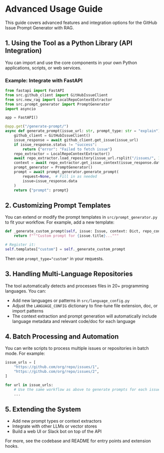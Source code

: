 # Advanced Usage Guide

This guide covers advanced features and integration options for the GitHub Issue Prompt Generator with RAG.

## 1. Using the Tool as a Python Library (API Integration)

You can import and use the core components in your own Python applications, scripts, or web services.

### Example: Integrate with FastAPI

```python
from fastapi import FastAPI
from src.github_client import GitHubIssueClient
from src.new_rag import LocalRepoContextExtractor
from src.prompt_generator import PromptGenerator
import asyncio

app = FastAPI()

@app.get("/generate-prompt/")
async def generate_prompt(issue_url: str, prompt_type: str = "explain"):
    github_client = GitHubIssueClient()
    issue_response = await github_client.get_issue(issue_url)
    if issue_response.status != "success":
        return {"error": "Failed to fetch issue"}
    repo_extractor = LocalRepoContextExtractor()
    await repo_extractor.load_repository(issue_url.rsplit("/issues/", 1)[0] + ".git")
    context = await repo_extractor.get_issue_context(issue_response.data.title, issue_response.data.body)
    prompt_generator = PromptGenerator()
    prompt = await prompt_generator.generate_prompt(
        request=None,  # Fill in as needed
        issue=issue_response.data
    )
    return {"prompt": prompt}
```

## 2. Customizing Prompt Templates

You can extend or modify the prompt templates in `src/prompt_generator.py` to fit your workflow. For example, add a new template:

```python
def _generate_custom_prompt(self, issue: Issue, context: Dict, repo_context: Dict) -> str:
    return f"""Custom prompt for {issue.title}..."""

# Register it:
self.templates["custom"] = self._generate_custom_prompt
```

Then use `prompt_type="custom"` in your requests.

## 3. Handling Multi-Language Repositories

The tool automatically detects and processes files in 20+ programming languages. You can:
- Add new languages or patterns in `src/language_config.py`
- Adjust the `LANGUAGE_CONFIG` dictionary to fine-tune file extension, doc, or import patterns
- The context extraction and prompt generation will automatically include language metadata and relevant code/doc for each language

## 4. Batch Processing and Automation

You can write scripts to process multiple issues or repositories in batch mode. For example:

```python
issue_urls = [
    "https://github.com/org/repo/issues/1",
    "https://github.com/org/repo/issues/2",
]

for url in issue_urls:
    # Use the same workflow as above to generate prompts for each issue
    ...
```

## 5. Extending the System

- Add new prompt types or context extractors
- Integrate with other LLMs or vector stores
- Build a web UI or Slack bot on top of the API

For more, see the codebase and README for entry points and extension hooks. 